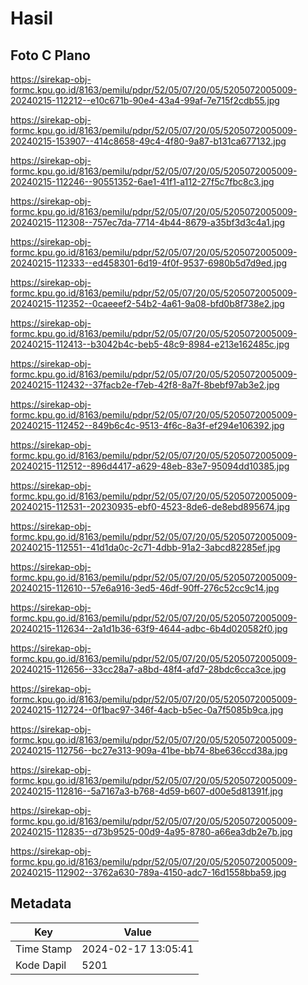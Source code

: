 # Hasil

## Foto C Plano

https://sirekap-obj-formc.kpu.go.id/8163/pemilu/pdpr/52/05/07/20/05/5205072005009-20240215-112212--e10c671b-90e4-43a4-99af-7e715f2cdb55.jpg

https://sirekap-obj-formc.kpu.go.id/8163/pemilu/pdpr/52/05/07/20/05/5205072005009-20240215-153907--414c8658-49c4-4f80-9a87-b131ca677132.jpg

https://sirekap-obj-formc.kpu.go.id/8163/pemilu/pdpr/52/05/07/20/05/5205072005009-20240215-112246--90551352-6ae1-41f1-a112-27f5c7fbc8c3.jpg

https://sirekap-obj-formc.kpu.go.id/8163/pemilu/pdpr/52/05/07/20/05/5205072005009-20240215-112308--757ec7da-7714-4b44-8679-a35bf3d3c4a1.jpg

https://sirekap-obj-formc.kpu.go.id/8163/pemilu/pdpr/52/05/07/20/05/5205072005009-20240215-112333--ed458301-6d19-4f0f-9537-6980b5d7d9ed.jpg

https://sirekap-obj-formc.kpu.go.id/8163/pemilu/pdpr/52/05/07/20/05/5205072005009-20240215-112352--0caeeef2-54b2-4a61-9a08-bfd0b8f738e2.jpg

https://sirekap-obj-formc.kpu.go.id/8163/pemilu/pdpr/52/05/07/20/05/5205072005009-20240215-112413--b3042b4c-beb5-48c9-8984-e213e162485c.jpg

https://sirekap-obj-formc.kpu.go.id/8163/pemilu/pdpr/52/05/07/20/05/5205072005009-20240215-112432--37facb2e-f7eb-42f8-8a7f-8bebf97ab3e2.jpg

https://sirekap-obj-formc.kpu.go.id/8163/pemilu/pdpr/52/05/07/20/05/5205072005009-20240215-112452--849b6c4c-9513-4f6c-8a3f-ef294e106392.jpg

https://sirekap-obj-formc.kpu.go.id/8163/pemilu/pdpr/52/05/07/20/05/5205072005009-20240215-112512--896d4417-a629-48eb-83e7-95094dd10385.jpg

https://sirekap-obj-formc.kpu.go.id/8163/pemilu/pdpr/52/05/07/20/05/5205072005009-20240215-112531--20230935-ebf0-4523-8de6-de8ebd895674.jpg

https://sirekap-obj-formc.kpu.go.id/8163/pemilu/pdpr/52/05/07/20/05/5205072005009-20240215-112551--41d1da0c-2c71-4dbb-91a2-3abcd82285ef.jpg

https://sirekap-obj-formc.kpu.go.id/8163/pemilu/pdpr/52/05/07/20/05/5205072005009-20240215-112610--57e6a916-3ed5-46df-90ff-276c52cc9c14.jpg

https://sirekap-obj-formc.kpu.go.id/8163/pemilu/pdpr/52/05/07/20/05/5205072005009-20240215-112634--2a1d1b36-63f9-4644-adbc-6b4d020582f0.jpg

https://sirekap-obj-formc.kpu.go.id/8163/pemilu/pdpr/52/05/07/20/05/5205072005009-20240215-112656--33cc28a7-a8bd-48f4-afd7-28bdc6cca3ce.jpg

https://sirekap-obj-formc.kpu.go.id/8163/pemilu/pdpr/52/05/07/20/05/5205072005009-20240215-112724--0f1bac97-346f-4acb-b5ec-0a7f5085b9ca.jpg

https://sirekap-obj-formc.kpu.go.id/8163/pemilu/pdpr/52/05/07/20/05/5205072005009-20240215-112756--bc27e313-909a-41be-bb74-8be636ccd38a.jpg

https://sirekap-obj-formc.kpu.go.id/8163/pemilu/pdpr/52/05/07/20/05/5205072005009-20240215-112816--5a7167a3-b768-4d59-b607-d00e5d81391f.jpg

https://sirekap-obj-formc.kpu.go.id/8163/pemilu/pdpr/52/05/07/20/05/5205072005009-20240215-112835--d73b9525-00d9-4a95-8780-a66ea3db2e7b.jpg

https://sirekap-obj-formc.kpu.go.id/8163/pemilu/pdpr/52/05/07/20/05/5205072005009-20240215-112902--3762a630-789a-4150-adc7-16d1558bba59.jpg


## Metadata

| Key        | Value               |
| ---------- | ------------------- |
| Time Stamp | 2024-02-17 13:05:41 |
| Kode Dapil | 5201                |



